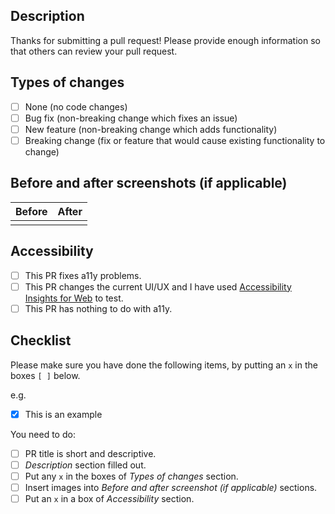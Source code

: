 ## Description

<!-- Explain this change, e.g. "this pull request [implements, fixes, changes]...". -->
Thanks for submitting a pull request! Please provide enough information so that others can review your pull request.

## Types of changes

<!--- What types of changes does your code introduce? Put an `x` in all the boxes that apply: -->
- [ ] None (no code changes)
- [ ] Bug fix (non-breaking change which fixes an issue)
- [ ] New feature (non-breaking change which adds functionality)
- [ ] Breaking change (fix or feature that would cause existing functionality to change)

## Before and after screenshots (if applicable)

| Before | After |
|:------:|:-----:|
|        |       |

## Accessibility

<!-- Put an `x` in all the boxes that apply: -->
- [ ] This PR fixes a11y problems.
- [ ] This PR changes the current UI/UX and I have used [Accessibility Insights for Web](https://accessibilityinsights.io/docs/en/web/overview/) to test.
- [ ] This PR has nothing to do with a11y.

## Checklist

Please make sure you have done the following items, by putting an `x` in the boxes `[ ]` below.

e.g. 
- [x] This is an example

You need to do:
- [ ] PR title is short and descriptive.
- [ ] _Description_ section filled out.
- [ ] Put any `x` in the boxes of _Types of changes_ section.
- [ ] Insert images into _Before and after screenshot (if applicable)_ sections.
- [ ] Put an `x` in a box of _Accessibility_ section.
